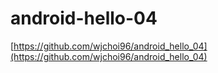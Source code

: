 # android-hello-04


[https://github.com/wjchoi96/android_hello_04](https://github.com/wjchoi96/android_hello_04)
